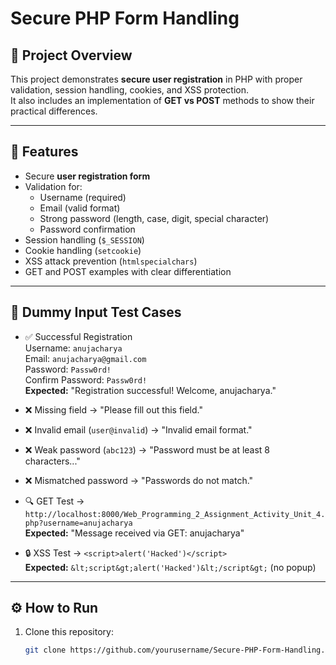 # Secure PHP Form Handling

## 📌 Project Overview
This project demonstrates **secure user registration** in PHP with proper validation, session handling, cookies, and XSS protection.  
It also includes an implementation of **GET vs POST** methods to show their practical differences.

---

## 🚀 Features
- Secure **user registration form**
- Validation for:
  - Username (required)
  - Email (valid format)
  - Strong password (length, case, digit, special character)
  - Password confirmation
- Session handling (`$_SESSION`)
- Cookie handling (`setcookie`)
- XSS attack prevention (`htmlspecialchars`)
- GET and POST examples with clear differentiation

---

## 🧪 Dummy Input Test Cases
- ✅ Successful Registration  
  Username: `anujacharya`  
  Email: `anujacharya@gmail.com`  
  Password: `Passw0rd!`  
  Confirm Password: `Passw0rd!`  
  **Expected:** "Registration successful! Welcome, anujacharya."

- ❌ Missing field → "Please fill out this field."
- ❌ Invalid email (`user@invalid`) → "Invalid email format."
- ❌ Weak password (`abc123`) → "Password must be at least 8 characters..."
- ❌ Mismatched password → "Passwords do not match."
- 🔍 GET Test → `http://localhost:8000/Web_Programming_2_Assignment_Activity_Unit_4.php?username=anujacharya`  
  **Expected:** "Message received via GET: anujacharya"
- 🔒 XSS Test → `<script>alert('Hacked')</script>`  
  **Expected:** `&lt;script&gt;alert('Hacked')&lt;/script&gt;` (no popup)

---

## ⚙️ How to Run
1. Clone this repository:  
   ```bash
   git clone https://github.com/yourusername/Secure-PHP-Form-Handling.git
